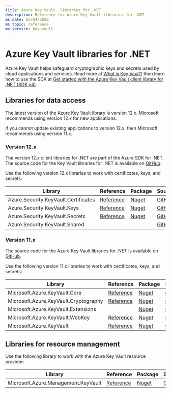 ```yaml
---
title: Azure Key Vault  libraries for .NET
description: Reference for Azure Key Vault libraries for .NET
ms.date: 03/04/2020
ms.topic: reference
ms.service: key-vault
---
```


# Azure Key Vault libraries for .NET

Azure Key Vault helps safeguard cryptographic keys and secrets used by cloud applications and services.  Read more at [What is Key Vault?](/azure/key-vault/key-vault-whatis,) then learn how to use the SDK at [Get started with the Azure Key Vault client library for .NET (SDK v4)](/azure/key-vault/quick-create-net).

## Libraries for data access

The latest version of the Azure Key Vault library is version 12.x. Microsoft recommends using version 12.x for new applications.

If you cannot update existing applications to version 12.x, then Microsoft recommends using version 11.x.

### Version 12.x

The version 12.x client libraries for .NET are part of the Azure SDK for .NET. The source code for the Key Vault libraries for .NET is available on [GitHub](https://github.com/Azure/azure-sdk-for-net/tree/master/sdk/keyvault).

Use the following version 12.x libraries to work with certificates, keys, and secrets:

| Library | Reference | Package | Source |
|----------------------------------------|-------------------------------------------------------------|-----------------------------------------------------------------------------|---------------------------------------------------------------------------------------------------------------------|
|    Azure.Security.KeyVault.Certificates    |      [Reference](https://docs.microsoft.com/en-us/dotnet/api/azure.security.keyvault.certificates)       |    [Nuget](https://www.nuget.org/packages/Azure.Security.KeyVault.Certificates/)    |    [GitHub](https://github.com/Azure/azure-sdk-for-net/tree/master/sdk/keyvault/Azure.Security.KeyVault.Certificates)    |
|    Azure.Security.KeyVault.Keys    |     [Reference](https://docs.microsoft.com/en-us/dotnet/api/azure.security.keyvault.keys)    |    [Nuget](https://www.nuget.org/packages/Azure.Security.KeyVault.Keys/)      |     [GitHub](https://github.com/Azure/azure-sdk-for-net/tree/master/sdk/keyvault/Azure.Security.KeyVault.Keys)|
|    Azure.Security.KeyVault.Secrets    |    [Reference](https://docs.microsoft.com/en-us/dotnet/api/azure.security.keyvault.secrets)    |    [Nuget](https://www.nuget.org/packages/Azure.Security.KeyVault.Secrets/)    |    [GitHub](https://github.com/Azure/azure-sdk-for-net/tree/master/sdk/keyvault/Azure.Security.KeyVault.Secrets)    |
|    Azure.Security.KeyVault.Shared    |         |        |    [GitHub](https://github.com/Azure/azure-sdk-for-net/tree/master/sdk/keyvault/Azure.Security.KeyVault.Shared)    |

### Version 11.x

The source code for the Azure Key Vault libraries for .NET is available on [GitHub](https://github.com/Azure/azure-sdk-for-net/tree/master/sdk/keyvault).

Use the following version 11.x libraries to work with certificates, keys, and secrets:

| Library | Reference | Package | Source |
|--------------------------------------|---------------------------------------------------------------|-------------------------------------------------------------------------------|-------------------------------------------------------------------------------|
|    Microsoft.Azure.KeyVault.Core    |    [Reference](https://docs.microsoft.com/en-us/dotnet/api/microsoft.azure.keyvault.core)    |    [Nuget](https://www.nuget.org/packages/Microsoft.Azure.KeyVault.Core)    |    [GitHub](https://github.com/Azure/azure-sdk-for-net/tree/master/sdk/keyvault/Microsoft.Azure.KeyVault.Core)    |
|    Microsoft.Azure.KeyVault.Cryptography    |    [Reference](https://docs.microsoft.com/en-us/dotnet/api/microsoft.azure.keyvault.cryptography)    |    [Nuget](https://www.nuget.org/packages/Microsoft.Azure.KeyVault.Cryptography)    |    [GitHub](https://github.com/Azure/azure-sdk-for-net/tree/master/sdk/keyvault/Microsoft.Azure.KeyVault.Cryptography)    |
|    Microsoft.Azure.KeyVault.Extensions    |      |    [Nuget](https://www.nuget.org/packages/Microsoft.Azure.KeyVault.Extensions)    |    [GitHub](https://github.com/Azure/azure-sdk-for-net/tree/master/sdk/keyvault/Microsoft.Azure.KeyVault.Extensions)    |
|    Microsoft.Azure.KeyVault.WebKey    |    [Reference](https://docs.microsoft.com/en-us/dotnet/api/microsoft.azure.keyvault.webkey)    |    [Nuget](https://www.nuget.org/packages/Microsoft.Azure.KeyVault.WebKey)    |    [GitHub](https://github.com/Azure/azure-sdk-for-net/tree/master/sdk/keyvault/Microsoft.Azure.KeyVault.WebKey)    |
|    Microsoft.Azure.KeyVault    |    [Reference](https://docs.microsoft.com/en-us/dotnet/api/microsoft.azure.keyvault)    |    [Nuget](https://www.nuget.org/packages/Microsoft.Azure.KeyVault)    |    [GitHub](https://github.com/Azure/azure-sdk-for-net/tree/master/sdk/keyvault/Microsoft.Azure.KeyVault)    |

## Libraries for resource management

Use the following library to work with the Azure Key Vault resource provider:

|    Library    |    Reference    |    Package    |    Source    |
|------------------------------------------|-------------------------------------------------------------------|-----------------------------------------------------------------------------------|-----------------------------------------------------------------------------------------------------------------------|
|    Microsoft.Azure.Management.KeyVault    |    [Reference](https://docs.microsoft.com/en-us/dotnet/api/microsoft.azure.management.keyvault)    |    [Nuget](https://www.nuget.org/packages/Microsoft.Azure.Management.KeyVault/)    |    [GitHub](https://github.com/Azure/azure-sdk-for-net/tree/master/sdk/keyvault/Microsoft.Azure.Management.KeyVault)    |
